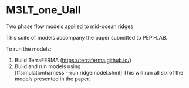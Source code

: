 # M3LT_one_Uall

Two phase flow models applied to mid-ocean ridges

This suite of models accompany the paper submitted to PEPI-LAB.

To run the models:
1) Build TerraFERMA (https://terraferma.github.io/) 
2) Build and run models using  
[tfsimulationharness --run ridgemodel.shml]
This will run all six of the models presented in the paper. 
